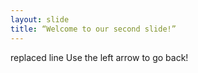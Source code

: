 ```yaml
---
layout: slide
title: “Welcome to our second slide!”
---
```

replaced line
Use the left arrow to go back!
